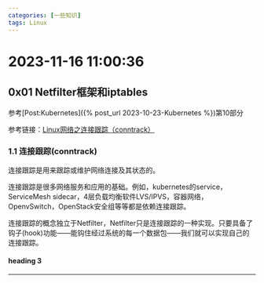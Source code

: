 ```yaml
---
categories: [一些知识]
tags: Linux
---
```

# 2023-11-16 11:00:36
## 0x01 Netfilter框架和iptables
参考[Post:Kubernetes]({% post_url 2023-10-23-Kubernetes %})第10部分

参考链接：[Linux网络之连接跟踪（conntrack）](https://zhuanlan.zhihu.com/p/612124488)
### 1.1 连接跟踪(conntrack)
连接跟踪是用来跟踪或维护网络连接及其状态的。

连接跟踪是很多网络服务和应用的基础。例如，kubernetes的service，ServiceMesh sidecar，4层负载均衡软件LVS/IPVS，容器网络，OpenvSwitch，OpenStack安全组等等都是依赖连接跟踪。

连接跟踪的概念独立于Netfilter，Netfilter只是连接跟踪的一种实现。只要具备了钩子(hook)功能——能钩住经过系统的每一个数据包——我们就可以实现自己的连接跟踪。
#### heading 3
***